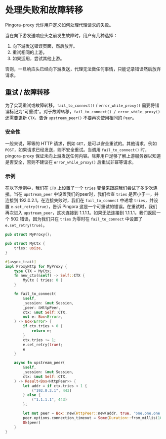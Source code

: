 # 处理失败和故障转移

Pingora-proxy 允许用户定义如何处理代理请求的失败。

当在向下游发送响应头之前发生故障时，用户有几种选择：
1. 向下游发送错误页面，然后放弃。
2. 重试相同的上游。
3. 如果适用，尝试其他上游。

否则，一旦响应头已经向下游发送，代理无法做任何事情，只能记录错误然后放弃请求。

## 重试 / 故障转移
为了实现重试或故障转移，`fail_to_connect()` / `error_while_proxy()` 需要将错误标记为“可重试”。对于故障转移，`fail_to_connect() / error_while_proxy()` 还需要更新 `CTX`，告诉 `upstream_peer()` 不要再次使用相同的 `Peer`。

### 安全性
一般来说，幂等的 HTTP 请求，例如 `GET`，是可以安全重试的。其他请求，例如 `POST`，如果请求已经发送，则不安全重试。当调用 `fail_to_connect()` 时，pingora-proxy 保证未向上游发送任何内容。除非用户足够了解上游服务器以知道是否安全，否则不建议在 `error_while_proxy()` 后重试非幂等请求。

### 示例
在以下示例中，我们在 `CTX` 上设置了一个 `tries` 变量来跟踪我们尝试了多少次连接。当在 `upstream_peer` 中设置我们的peer时，我们检查 `tries` 是否小于一，并连接到 192.0.2.1。在连接失败时，我们在 `fail_to_connect` 中递增 `tries`，并设置 `e.set_retry(true)`，告诉 Pingora 这是一个可重试的错误。在重试时，我们再次进入 `upstream_peer`，这次连接到 1.1.1.1。如果无法连接到 1.1.1.1，我们返回一个 502 错误，因为我们只在 `tries` 为零时在 `fail_to_connect` 中设置了 `e.set_retry(true)`。

```Rust
pub struct MyProxy();

pub struct MyCtx {
    tries: usize,
}

#[async_trait]
impl ProxyHttp for MyProxy {
    type CTX = MyCtx;
    fn new_ctx(&self) -> Self::CTX {
        MyCtx { tries: 0 }
    }

    fn fail_to_connect(
        &self,
        _session: &mut Session,
        _peer: &HttpPeer,
        ctx: &mut Self::CTX,
        mut e: Box<Error>,
    ) -> Box<Error> {
        if ctx.tries > 0 {
            return e;
        }
        ctx.tries += 1;
        e.set_retry(true);
        e
    }

    async fn upstream_peer(
        &self,
        _session: &mut Session,
        ctx: &mut Self::CTX,
    ) -> Result<Box<HttpPeer>> {
        let addr = if ctx.tries < 1 {
            ("192.0.2.1", 443)
        } else {
            ("1.1.1.1", 443)
        };

        let mut peer = Box::new(HttpPeer::new(addr, true, "one.one.one.one".to_string()));
        peer.options.connection_timeout = Some(Duration::from_millis(100));
        Ok(peer)
    }
}
```